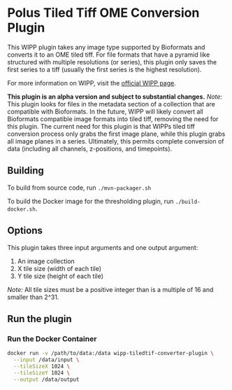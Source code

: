 # Polus Tiled Tiff OME Conversion Plugin

This WIPP plugin takes any image type supported by Bioformats and converts it to an OME tiled tiff. For file formats that have a pyramid like structured with multiple resolutions (or series), this plugin only saves the first series to a tiff (usually the first series is the highest resolution).

For more information on WIPP, visit the [official WIPP page](https://isg.nist.gov/deepzoomweb/software/wipp).

**This plugin is an alpha version and subject to substantial changes.**
_Note:_ This plugin looks for files in the metadata section of a collection that are compatible with Bioformats. In the future, WIPP will likely convert all Bioformats compatible image formats into tiled tiff, removing the need for this plugin. The current need for this plugin is that WIPPs tiled tiff conversion process only grabs the first image plane, while this plugin grabs all image planes in a series. Ultimately, this permits complete conversion of data (including all channels, z-positions, and timepoints).

## Building

To build from source code, run 
`./mvn-packager.sh`

To build the Docker image for the thresholding plugin, run
`./build-docker.sh`.

## Options

This plugin takes three input arguments and one output argument:
1. An image collection
2. X tile size (width of each tile)
3. Y tile size (height of each tile)

_Note:_ All tile sizes must be a positive integer than is a multiple of 16 and smaller than 2^31.

## Run the plugin

### Run the Docker Container

```bash
docker run -v /path/to/data:/data wipp-tiledtif-converter-plugin \
  --input /data/input \
  --tileSizeX 1024 \
  --tileSizeY 1024 \
  --output /data/output
```